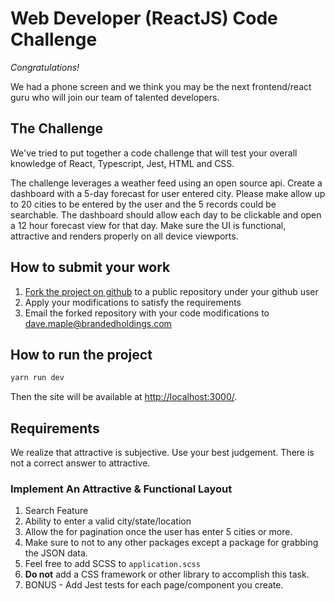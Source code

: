 # Web Developer (ReactJS) Code Challenge

*Congratulations!*

We had a phone screen and we think you may be the next frontend/react guru who will join our team of talented developers. 

## The Challenge

We've tried to put together a code challenge that will test your overall knowledge of React, Typescript, Jest, HTML and CSS.

The challenge leverages a weather feed using an open source api. Create a dashboard with a 5-day forecast for user entered city. Please 
make allow up to 20 cities to be entered by the user and the 5 records could be searchable. The dashboard should allow each day to be clickable and open a 12 hour forecast view for that day. Make sure the UI is functional, attractive and renders properly on all device viewports. 

## How to submit your work

1. [Fork the project on github](https://help.github.com/articles/fork-a-repo/) to a public repository under your github user
2. Apply your modifications to satisfy the requirements 
3. Email the forked repository with your code modifications to [dave.maple@brandedholdings.com](mailto:dave.maple@brandedholdings.com)

## How to run the project
```bash
yarn run dev
```

Then the site will be available at [http://localhost:3000/](http://localhost:3000/).

## Requirements

We realize that attractive is subjective. 
Use your best judgement.
There is not a correct answer to attractive. 

### Implement An Attractive & Functional Layout

1. Search Feature
2. Ability to enter a valid city/state/location
3. Allow the for pagination once the user has enter 5 cities or more.
4. Make sure to not to any other packages except a package for grabbing the JSON data.
5. Feel free to add SCSS to `application.scss`
6. **Do not** add a CSS framework or other library to accomplish this task. 
7. BONUS - Add Jest tests for each page/component you create.





 